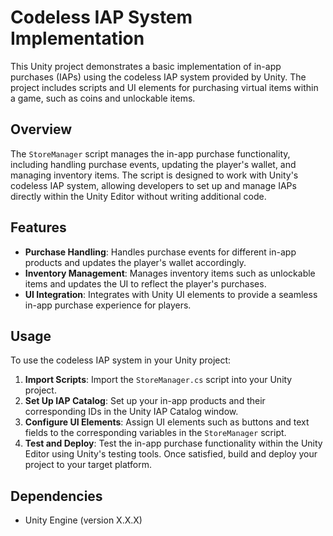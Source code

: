 # Codeless IAP System Implementation

This Unity project demonstrates a basic implementation of in-app purchases (IAPs) using the codeless IAP system provided by Unity. The project includes scripts and UI elements for purchasing virtual items within a game, such as coins and unlockable items.

## Overview

The `StoreManager` script manages the in-app purchase functionality, including handling purchase events, updating the player's wallet, and managing inventory items. The script is designed to work with Unity's codeless IAP system, allowing developers to set up and manage IAPs directly within the Unity Editor without writing additional code.

## Features

- **Purchase Handling**: Handles purchase events for different in-app products and updates the player's wallet accordingly.
- **Inventory Management**: Manages inventory items such as unlockable items and updates the UI to reflect the player's purchases.
- **UI Integration**: Integrates with Unity UI elements to provide a seamless in-app purchase experience for players.

## Usage

To use the codeless IAP system in your Unity project:

1. **Import Scripts**: Import the `StoreManager.cs` script into your Unity project.
2. **Set Up IAP Catalog**: Set up your in-app products and their corresponding IDs in the Unity IAP Catalog window.
3. **Configure UI Elements**: Assign UI elements such as buttons and text fields to the corresponding variables in the `StoreManager` script.
4. **Test and Deploy**: Test the in-app purchase functionality within the Unity Editor using Unity's testing tools. Once satisfied, build and deploy your project to your target platform.

## Dependencies

- Unity Engine (version X.X.X)
